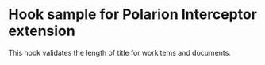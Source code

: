 # Hook sample for Polarion Interceptor extension

This hook validates the length of title for workitems and documents.
